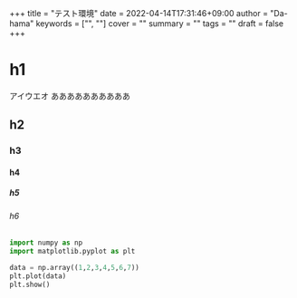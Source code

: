 +++
title = "テスト環境"
date = 2022-04-14T17:31:46+09:00
author = "Da-hama"
keywords = ["", ""]
cover = ""
summary = ""
tags = ""
draft = false
+++

# h1
アイウエオ
ああああああああああ

## h2

### h3

#### h4

##### h5

###### h6

```python
import numpy as np
import matplotlib.pyplot as plt 

data = np.array((1,2,3,4,5,6,7))
plt.plot(data)
plt.show()
```
